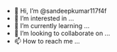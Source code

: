 - 👋 Hi, I’m @sandeepkumar117f4f
- 👀 I’m interested in ...
- 🌱 I’m currently learning ...
- 💞️ I’m looking to collaborate on ...
- 📫 How to reach me ...

<!---
sandeepkumar117f4f/sandeepkumar117f4f is a ✨ special ✨ repository because its `README.md` (this file) appears on your GitHub profile.
You can click the Preview link to take a look at your changes.
--->
